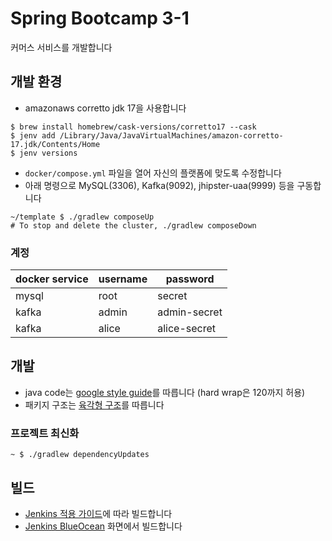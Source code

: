 # Spring Bootcamp 3-1

커머스 서비스를 개발합니다

## 개발 환경

- amazonaws corretto jdk 17을 사용합니다
```shell
$ brew install homebrew/cask-versions/corretto17 --cask
$ jenv add /Library/Java/JavaVirtualMachines/amazon-corretto-17.jdk/Contents/Home
$ jenv versions
```

- `docker/compose.yml` 파일을 열어 자신의 플랫폼에 맞도록 수정합니다
- 아래 명령으로 MySQL(3306), Kafka(9092), jhipster-uaa(9999) 등을 구동합니다
```shell
~/template $ ./gradlew composeUp
# To stop and delete the cluster, ./gradlew composeDown
```

### 계정

docker service|username|password
---|---|---
mysql|root|secret
kafka|admin|admin-secret
kafka|alice|alice-secret

## 개발

- java code는 [google style guide](https://github.com/google/styleguide/blob/gh-pages/intellij-java-google-style.xml)를 따릅니다 (hard wrap은 120까지 허용)
- 패키지 구조는 [육각형 구조](https://reflectoring.io/spring-hexagonal/)를 따릅니다

### 프로젝트 최신화

```shell
~ $ ./gradlew dependencyUpdates
```

## 빌드

- [Jenkins 적용 가이드](https://wiki.mm.meshkorea.net/pages/viewpage.action?pageId=95855850)에 따라 빌드합니다
- [Jenkins BlueOcean](https://jenkins.meshtools.io/blue/organizations/jenkins/template/activity) 화면에서 빌드합니다
